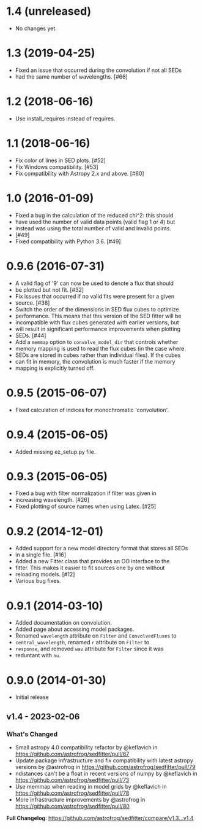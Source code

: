 # 1.4 (unreleased)

- No changes yet.

# 1.3 (2019-04-25)

- Fixed an issue that occurred during the convolution if not all SEDs
- had the same number of wavelengths. [#66]

# 1.2 (2018-06-16)

- Use install_requires instead of requires.

# 1.1 (2018-06-16)

- Fix color of lines in SED plots. [#52]
- Fix Windows compatibility. [#53]
- Fix compatibility with Astropy 2.x and above. [#60]

# 1.0 (2016-01-09)

- Fixed a bug in the calculation of the reduced chi^2: this should
- have used the number of valid data points (valid flag 1 or 4) but
- instead was using the total number of valid and invalid points.
- [#49]
- Fixed compatibility with Python 3.6. [#49]

# 0.9.6 (2016-07-31)

- A valid flag of '9' can now be used to denote a flux that should
- be plotted but not fit. [#32]
- Fix issues that occurred if no valid fits were present for a given
- source. [#38]
- Switch the order of the dimensions in SED flux cubes to optimize
- performance. This means that this version of the SED fitter will be
- incompatible with flux cubes generated with earlier versions, but
- will result in significant performance improvements when plotting
- SEDs. [#44]
- Add a `memmap` option to `convolve_model_dir` that controls whether
- memory mapping is used to read the flux cubes (in the case where
- SEDs are stored in cubes rather than individual files). If the cubes
- can fit in memory, the convolution is much faster if the memory
- mapping is explicitly turned off.

# 0.9.5 (2015-06-07)

- Fixed calculation of indices for monochromatic 'convolution'.

# 0.9.4 (2015-06-05)

- Added missing ez_setup.py file.

# 0.9.3 (2015-06-05)

- Fixed a bug with filter normalization if filter was given in
- increasing wavelength. [#26]
- Fixed plotting of source names when using Latex. [#25]

# 0.9.2 (2014-12-01)

- Added support for a new model directory format that stores all SEDs
- in a single file. [#16]
- Added a new Fitter class that provides an OO interface to the
- fitter. This makes it easier to fit sources one by one without
- reloading models. [#12]
- Various bug fixes.

# 0.9.1 (2014-03-10)

- Added documentation on convolution.
- Added page about accessing model packages.
- Renamed `wavelength` attribute on `Filter` and `ConvolvedFluxes` to
- `central_wavelength`, renamed `r` attribute on `Filter` to
- `response`, and removed `wav` attribute for `Filter` since it was
- reduntant with `nu`.

# 0.9.0 (2014-01-30)

- Initial release

## v1.4 - 2023-02-06

### What's Changed

- Small astropy 4.0 compatibility refactor by @keflavich in https://github.com/astrofrog/sedfitter/pull/67
- Update package infrastructure and fix compatibility with latest astropy versions by @astrofrog in https://github.com/astrofrog/sedfitter/pull/79
- ndistances can't be a float in recent versions of numpy by @keflavich in https://github.com/astrofrog/sedfitter/pull/73
- Use memmap when reading in model grids by @keflavich in https://github.com/astrofrog/sedfitter/pull/78
- More infrastructure improvements by @astrofrog in https://github.com/astrofrog/sedfitter/pull/80

**Full Changelog**: https://github.com/astrofrog/sedfitter/compare/v1.3...v1.4

